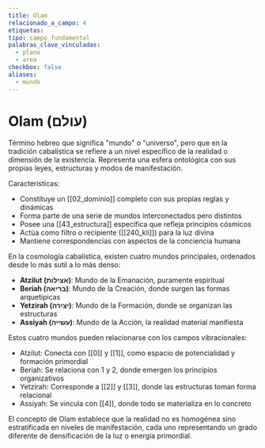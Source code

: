 ```yaml
---
title: Olam
relacionado_a_campo: 4
etiquetas: 
tipo: campo_fundamental
palabras_clave_vinculadas:
  - plano
  - area
checkbox: false
aliases:
  - mundo
---
```

# Olam (עולם)

Término hebreo que significa "mundo" o "universo", pero que en la tradición cabalística se refiere a un nivel específico de la realidad o dimensión de la existencia. Representa una esfera ontológica con sus propias leyes, estructuras y modos de manifestación.

Características:
- Constituye un [[02_dominio]] completo con sus propias reglas y dinámicas
- Forma parte de una serie de mundos interconectados pero distintos
- Posee una [[43_estructura]] específica que refleja principios cósmicos
- Actúa como filtro o recipiente ([[240_kli]]) para la luz divina
- Mantiene correspondencias con aspectos de la conciencia humana

En la cosmología cabalística, existen cuatro mundos principales, ordenados desde lo más sutil a lo más denso:
- **Atzilut (אצילות)**: Mundo de la Emanación, puramente espiritual
- **Beriah (בריאה)**: Mundo de la Creación, donde surgen las formas arquetípicas
- **Yetzirah (יצירה)**: Mundo de la Formación, donde se organizan las estructuras
- **Assiyah (עשייה)**: Mundo de la Acción, la realidad material manifiesta

Estos cuatro mundos pueden relacionarse con los campos vibracionales:
- Atzilut: Conecta con [[0]] y [[1]], como espacio de potencialidad y formación primordial
- Beriah: Se relaciona con 1 y 2, donde emergen los principios organizativos
- Yetzirah: Corresponde a [[2]] y [[3]], donde las estructuras toman forma relacional
- Assiyah: Se vincula con [[4]], donde todo se materializa en lo concreto

El concepto de Olam establece que la realidad no es homogénea sino estratificada en niveles de manifestación, cada uno representando un grado diferente de densificación de la luz o energía primordial.
